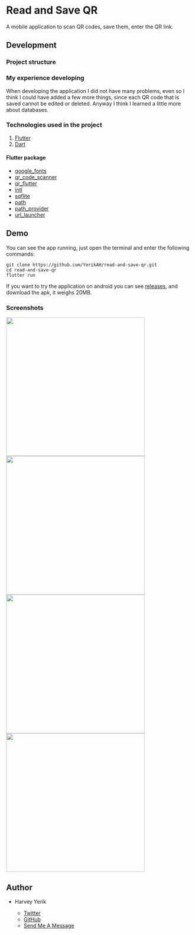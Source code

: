 # Read and Save QR
A mobile application to scan QR codes, save them, enter the QR link. 


## Development 

### Project structure




### My experience developing
When developing the application I did not have many problems, even so I think I could have added a few more things, since each QR code that is saved cannot be edited or deleted. Anyway I think I learned a little more about databases.

### Technologies used in the project

1. [Flutter](https://flutter.dev/)
2. [Dart](https://dart.dev/)
#### Flutter package
- [google_fonts](https://pub.dev/packages/google_fonts)
- [qr_code_scanner](https://pub.dev/packages/qr_code_scanner)
- [qr_flutter](https://pub.dev/packages/qr_flutter)
- [intl](https://pub.dev/packages/intl)
- [sqflite](https://pub.dev/packages/sqflite)
- [path](https://pub.dev/packages/path)
- [path_provider](https://pub.dev/packages/path_provider)
- [url_launcher](https://pub.dev/packages/url_launcher)


## Demo 

You can see the app running, just open the terminal and enter the following commands:
```
git clone https://github.com/YerikAH/read-and-save-qr.git
cd read-and-save-qr
flutter run
```
If you want to try the application on android you can see [releases](https://github.com/YerikAH/read-and-save-qr/releases/tag/app), and download the apk, it weighs 20MB.

### Screenshots
<img src="./screenshots/ss-1" width="375" />
<img src="./screenshots/ss-2" width="375" />
<img src="./screenshots/ss-3" width="375" />
<img src="./screenshots/ss-4" width="375" />

## Author

- Harvey Yerik

    - [Twitter](https://twitter.com/yerikhar)
    - [GitHub](https://github.com/YerikAH)
    - [Send Me A Message](https://yerikah.github.io/send-me-a-message/dist/)
